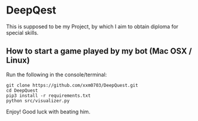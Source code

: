 # DeepQest
This is supposed to be my Project, by which I aim to obtain diploma for special skills. 

## How to start a game played by my bot (Mac OSX / Linux)
Run the following in the console/terminal:
```
git clone https://github.com/xxm0703/DeepQuest.git
cd DeepQuest
pip3 install -r requirements.txt
python src/visualizer.py
```

Enjoy! Good luck with beating him.
